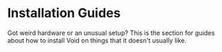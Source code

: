 # Installation Guides

Got weird hardware or an unusual setup? This is the section for guides about how
to install Void on things that it doesn't usually like.
